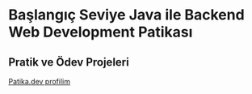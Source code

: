 # Başlangıç Seviye Java ile Backend Web Development Patikası
## Pratik ve Ödev Projeleri
[Patika.dev profilim](https://app.patika.dev/hatecha)

